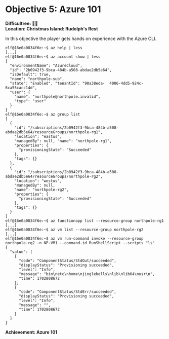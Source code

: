 # Objective 5: Azure 101
**Difficultree: 🎄🎄**  
**Location: Christmas Island: Rudolph's Rest**

In this objective the player gets hands on experience with the Azure CLI.

```
elf@16e0a0834f6e:~$ az help | less
[...]
elf@16e0a0834f6e:~$ az account show | less
{
  "environmentName": "AzureCloud",
  "id": "2b0942f3-9bca-484b-a508-abdae2db5e64",
  "isDefault": true,
  "name": "northpole-sub",
  "state": "Enabled", "tenantId": "90a38eda-  4006-4dd5-924c-6ca55cacc14d",
  "user": {
    "name": "northpole@northpole.invalid",
    "type": "user"
  }
}
elf@16e0a0834f6e:~$ az group list
[
  {
    "id": "/subscriptions/2b0942f3-9bca-484b-a508-abdae2db5e64/resourceGroups/northpole-rg1",
    "location": "eastus",
    "managedBy": null, "name": "northpole-rg1",
    "properties": {
      "provisioningState": "Succeeded"
    },
    "tags": {}
  },
  {
    "id": "/subscriptions/2b0942f3-9bca-484b-a508-abdae2db5e64/resourceGroups/northpole-rg2",
    "location": "westus",
    "managedBy": null,
    "name": "northpole-rg2",
    "properties": {
      "provisioningState": "Succeeded"
    },
    "tags": {}
  }
]
elf@16e0a0834f6e:~$ az functionapp list --resource-group northpole-rg1
[...]
elf@16e0a0834f6e:~$ az vm list --resource-group northpole-rg2
[...]
elf@16e0a0834f6e:~$ az vm run-command invoke --resource-group northpole-rg2 -n NP-VM1 --command-id RunShellScript --scripts "ls"
{
  "value": [
    {
      "code": "ComponentStatus/StdOut/succeeded",
      "displayStatus": "Provisioning succeeded",
      "level": "Info",
      "message": "bin\netc\nhome\njinglebells\nlib\nlib64\nusr\n",
      "time": 1702808672
    },
    {
      "code": "ComponentStatus/StdErr/succeeded",
      "displayStatus": "Provisioning succeeded",
      "level": "Info",
      "message": "",
      "time": 1702808672
    }
  ]
}
```

**Achievement: Azure 101**
<!--stackedit_data:
eyJoaXN0b3J5IjpbMTE1MTYyMjgwOCwxNjM4NDk2MDA3LC0yMD
EwMTkyNjNdfQ==
-->